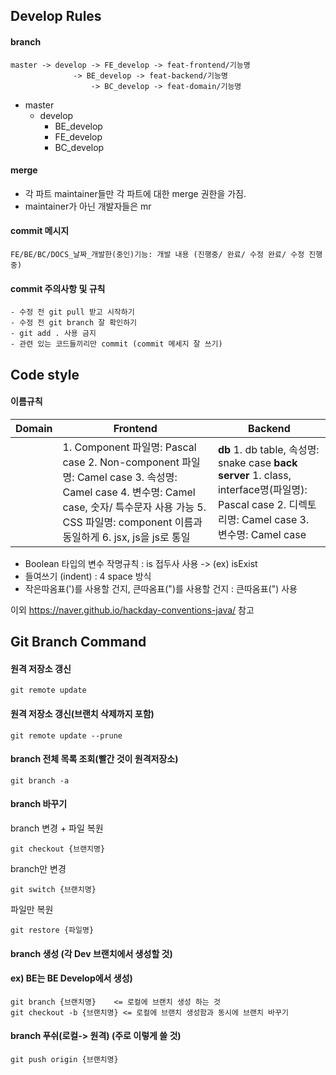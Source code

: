 ## Develop Rules

#### branch

```plaintext
master -> develop -> FE_develop -> feat-frontend/기능명
	          -> BE_develop -> feat-backend/기능명
                  -> BC_develop -> feat-domain/기능명
```



- master
  - develop
    - BE_develop
    - FE_develop
    - BC_develop

#### merge

- 각 파트 maintainer들만 각 파트에 대한 merge 권한을 가짐.
- maintainer가 아닌 개발자들은 mr

#### commit 메시지

```plaintext
FE/BE/BC/DOCS_날짜_개발한(중인)기능: 개발 내용 (진행중/ 완료/ 수정 완료/ 수정 진행중) 
```



#### commit 주의사항 및 규칙

```plaintext
- 수정 전 git pull 받고 시작하기 
- 수정 전 git branch 잘 확인하기 
- git add . 사용 금지 
- 관련 있는 코드들끼리만 commit (commit 메세지 잘 쓰기)
```



## Code style

#### 이름규칙

| Domain | Frontend                                                     | Backend                                                      |
| ------ | ------------------------------------------------------------ | ------------------------------------------------------------ |
|        | 1. Component 파일명: Pascal case 2. Non-component 파일명: Camel case  3. 속성명: Camel case 4. 변수명: Camel case, 숫자/ 특수문자 사용 가능 5. CSS 파일명: component 이름과 동일하게 6. jsx, js을 js로 통일 | **db**  1. db table, 속성명: snake case    **back server**  1. class, interface명(파일명): Pascal case  2. 디렉토리명: Camel case  3. 변수명: Camel case |

- Boolean 타입의 변수 작명규칙 : is 접두사 사용 -> (ex) isExist
- 들여쓰기 (indent)
  : 4 space 방식
- 작은따옴표(')를 사용할 건지, 큰따옴표(")를 사용할 건지 : 큰따옴표(") 사용

이외 https://naver.github.io/hackday-conventions-java/ 참고

## Git Branch Command

#### 원격 저장소 갱신

```plaintext
git remote update
```



#### 원격 저장소 갱신(브랜치 삭제까지 포함)

```plaintext
git remote update --prune
```



#### branch 전체 목록 조회(빨간 것이 원격저장소)

```plaintext
git branch -a
```



#### branch 바꾸기

branch 변경 + 파일 복원

```plaintext
git checkout {브랜치명}
```



branch만 변경

```plaintext
git switch {브랜치명}
```



파일만 복원

```plaintext
git restore {파일명}
```



#### branch 생성 (각 Dev 브랜치에서 생성할 것)

#### ex) BE는 BE Develop에서 생성)

```plaintext
git branch {브랜치명}    <= 로컬에 브랜치 생성 하는 것
git checkout -b {브랜치명} <= 로컬에 브랜치 생성함과 동시에 브랜치 바꾸기
```



#### branch 푸쉬(로컬-> 원격) (주로 이렇게 쓸 것)

```plaintext
git push origin {브랜치명}
```